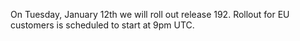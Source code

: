 On Tuesday, January 12th we will roll out release 192. Rollout for EU customers is scheduled to start at 9pm UTC.
